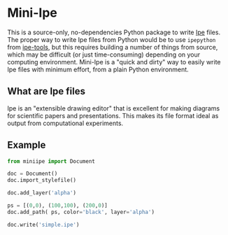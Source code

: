 # Mini-Ipe

This is a source-only, no-dependencies Python package to write [Ipe](http://ipe.otfried.org/) files.
The proper way to write Ipe files from Python would be to use `ipepython` from [ipe-tools](https://github.com/otfried/ipe-tools), but this requires building a number of things from source, which may be difficult (or just time-consuming) depending on your computing environment.
Mini-Ipe is a "quick and dirty" way to easily write Ipe files with minimum effort, from a plain Python environment.

## What are Ipe files

Ipe is an "extensible drawing editor" that is excellent for making diagrams for scientific papers and presentations.
This makes its file format ideal as output from computational experiments.

## Example
```python
from miniipe import Document

doc = Document()
doc.import_stylefile()

doc.add_layer('alpha')

ps = [(0,0), (100,100), (200,0)]
doc.add_path( ps, color='black', layer='alpha')

doc.write('simple.ipe')
```